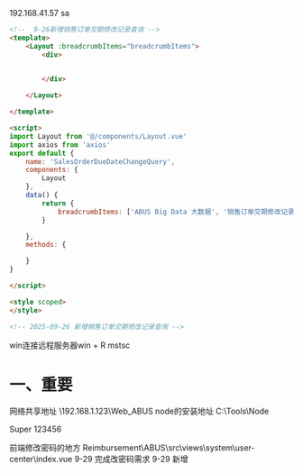 192.168.41.57
sa  
```html
<!--  9-26新增销售订单交期修改记录查询 -->
<template>
    <Layout :breadcrumbItems="breadcrumbItems">
        <div>

            
        </div>

    </Layout>

</template>

<script>
import Layout from '@/components/Layout.vue'
import axios from 'axios'
export default {
    name: 'SalesOrderDueDateChangeQuery',
    components: {
        Layout
    },
    data() {
        return {
            breadcrumbItems: ['ABUS Big Data 大数据', '销售订单交期修改记录查询据字典查询'],
        }

    },
    methods: {

    }
}

</script>

<style scoped>
</style>

<!-- 2025-09-26 新增销售订单交期修改记录查询 -->

```
win连接远程服务器win + R mstsc 
# 一、重要
网络共享地址 \\192.168.1.123\Web_ABUS
node的安装地址  C:\Tools\Node

Super 123456

前端修改密码的地方
Reimbursement\ABUS\src\views\system\user-center\index.vue
9-29 完成改密码需求
9-29 新增 


